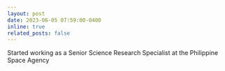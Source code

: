 ```yaml
---
layout: post
date: 2023-06-05 07:59:00-0400
inline: true
related_posts: false
---
```


Started working as a Senior Science Research Specialist at the Philippine Space Agency
